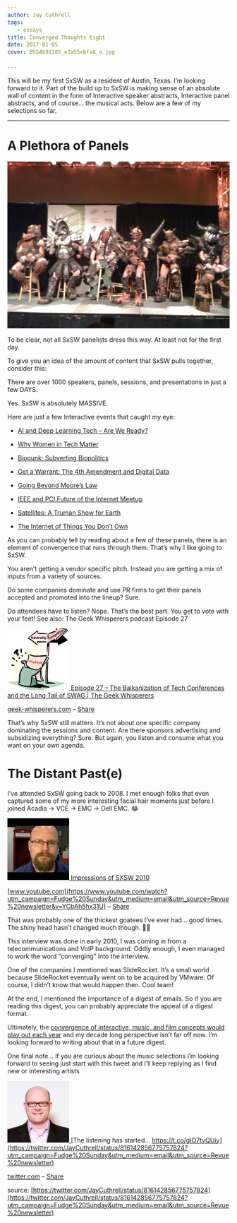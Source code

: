 ```yaml
---
author: Jay Cuthrell
tags:
   - essays
title: Converged Thoughts Eight
date: 2017-01-05
cover: 8554691185_e2a55ebfa8_o.jpg

---
```


This will be my first SxSW as a resident of Austin, Texas. I’m looking forward
to it. Part of the build up to SxSW is making sense of an absolute wall of
content in the form of Interactive speaker abstracts, Interactive panel
abstracts, and of course… the musical acts. Below are a few of my selections
so far.  
  
* * *  
  
# A Plethora of Panels  
  
![To be clear, not all SxSW panelists dress this way. At least not for the first day.](./index_files/GWAR_on_stage.jpg)

To be clear, not all SxSW panelists dress this way. At least not for the first
day.  
  
To give you an idea of the amount of content that SxSW pulls together,
consider this:

There are over 1000 speakers, panels, sessions, and presentations in just a
few DAYS.

Yes. SxSW is absolutely MASSIVE.

Here are just a few Interactive events that caught my eye:

  * [AI and Deep Learning Tech – Are We Ready?](http://schedule.sxsw.com/2017/events/PP60701?utm_campaign=Fudge%20Sunday&utm_medium=email&utm_source=Revue%20newsletter)  

  * [Why Women in Tech Matter](http://schedule.sxsw.com/2017/events/PP65803?utm_campaign=Fudge%20Sunday&utm_medium=email&utm_source=Revue%20newsletter)
  * [Biopunk: Subverting Biopolitics](http://schedule.sxsw.com/2017/events/PP65991?utm_campaign=Fudge%20Sunday&utm_medium=email&utm_source=Revue%20newsletter)  

  * [Get a Warrant: The 4th Amendment and Digital Data](http://schedule.sxsw.com/2017/events/PP64349?utm_campaign=Fudge%20Sunday&utm_medium=email&utm_source=Revue%20newsletter)
  * [Going Beyond Moore’s Law](http://schedule.sxsw.com/2017/events/PP65652?utm_campaign=Fudge%20Sunday&utm_medium=email&utm_source=Revue%20newsletter)  

  * [IEEE and PCI Future of the Internet Meetup](http://schedule.sxsw.com/2017/events/PP69212?utm_campaign=Fudge%20Sunday&utm_medium=email&utm_source=Revue%20newsletter)  

  * [Satellites: A Truman Show for Earth](http://schedule.sxsw.com/2017/events/PP66756?utm_campaign=Fudge%20Sunday&utm_medium=email&utm_source=Revue%20newsletter)  

  * [The Internet of Things You Don’t Own](http://schedule.sxsw.com/2017/events/PP66383?utm_campaign=Fudge%20Sunday&utm_medium=email&utm_source=Revue%20newsletter)

  
  
As you can probably tell by reading about a few of these panels, there is an
element of convergence that runs through them. That’s why I like going to
SxSW.

You aren’t getting a vendor specific pitch. Instead you are getting a mix of
inputs from a variety of sources.

Do some companies dominate and use PR firms to get their panels accepted and
promoted into the lineup? Sure.

Do attendees have to listen? Nope. That’s the best part. You get to vote with
your feet! See also: The Geek Whisperers podcast Episode 27  
  
[![](./index_files/neutral-profits.jpg) ](http://geek-whisperers.com/2013/11/episode-27-the-balkanization-of-tech-conferences-and-the-long-tail-of-swag/?utm_campaign=Fudge%20Sunday&utm_medium=email&utm_source=Revue%20newsletter)[Episode 27 – The Balkanization of Tech Conferences and the Long Tail of SWAG | The Geek Whisperers](http://geek-whisperers.com/2013/11/episode-27-the-balkanization-of-tech-conferences-and-the-long-tail-of-swag/?utm_campaign=Fudge%20Sunday&utm_medium=email&utm_source=Revue%20newsletter)

[geek-whisperers.com](http://geek-whisperers.com/2013/11/episode-27-the-balkanization-of-tech-conferences-and-the-long-tail-of-swag/?utm_campaign=Fudge%20Sunday&utm_medium=email&utm_source=Revue%20newsletter) – [Share](http://rev.vu/QQAPO?utm_campaign=Issue&utm_content=share&utm_medium=email&utm_source=Fudge+Sunday)  
  
That’s why SxSW still matters. It’s not about one specific company dominating
the sessions and content. Are there sponsors advertising and subsidizing
everything? Sure. But again, you listen and consume what you want on your own
agenda.  
  
# The Distant Past(e)  
  
I’ve attended SxSW going back to 2008. I met enough folks that even captured
some of my more interesting facial hair moments just before I joined Acadia ->
VCE -> EMC -> Dell EMC. 😂  
  
[![](./index_files/hqdefault.jpg) ](https://www.youtube.com/watch?utm_campaign=Fudge%20Sunday&utm_medium=email&utm_source=Revue%20newsletter&v=YCbAh5hx31U)[Impressions of SXSW 2010](https://www.youtube.com/watch?utm_campaign=Fudge%20Sunday&utm_medium=email&utm_source=Revue%20newsletter&v=YCbAh5hx31U)

[www.youtube.com](https://www.youtube.com/watch?utm_campaign=Fudge%20Sunday&utm_medium=email&utm_source=Revue%20newsletter&v=YCbAh5hx31U) – [Share](http://rev.vu/PQyoq?utm_campaign=Issue&utm_content=share&utm_medium=email&utm_source=Fudge+Sunday)

That was probably one of the thickest goatees I’ve ever had... good times. The
shiny head hasn’t changed much though. 👴🏼  
  
This interview was done in early 2010, I was coming in from a
telecommunications and VoIP background. Oddly enough, I even managed to work
the word “converging” into the interview.

One of the companies I mentioned was SlideRocket. It’s a small world because
SlideRocket eventually went on to be acquired by VMware. Of course, I didn’t
know that would happen then. Cool team!

At the end, I mentioned the importance of a digest of emails. So if you are
reading this digest, you can probably appreciate the appeal of a digest
format.

Ultimately, the [convergence of interactive, music, and film concepts would play out each year](/converged-thoughts-four) and my decade long perspective isn’t far off now. I’m looking forward to writing about that in a future digest.  
  
One final note… if you are curious about the music selections I’m looking
forward to seeing just start with this tweet and I’ll keep replying as I find
new or interesting artists  
  
[![](./index_files/Jpc0KbFA_400x400.jpg) ](https://twitter.com/JayCuthrell/status/816142856775757824?utm_campaign=Fudge%20Sunday&utm_medium=email&utm_source=Revue%20newsletter)[The listening has started... https://t.co/gIO7tvQUiy](https://twitter.com/JayCuthrell/status/816142856775757824?utm_campaign=Fudge%20Sunday&utm_medium=email&utm_source=Revue%20newsletter)

[twitter.com](https://twitter.com/JayCuthrell/status/816142856775757824?utm_campaign=Fudge%20Sunday&utm_medium=email&utm_source=Revue%20newsletter) – [Share](http://rev.vu/Z3406?utm_campaign=Issue&utm_content=share&utm_medium=email&utm_source=Fudge+Sunday)

source: [https://twitter.com/JayCuthrell/status/816142856775757824](https://twitter.com/JayCuthrell/status/816142856775757824?utm_campaign=Fudge%20Sunday&utm_medium=email&utm_source=Revue%20newsletter)  
